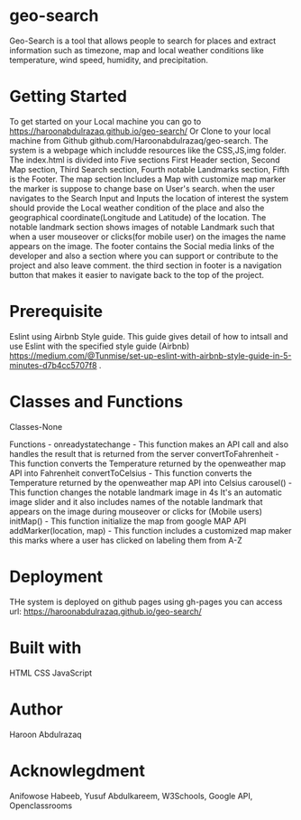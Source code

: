 # geo-search 

Geo-Search is a tool that allows people to search for places and extract information such as timezone, map and local weather conditions like temperature, wind speed, humidity, and precipitation.
# Getting Started
To get started on your Local machine you can go to https://haroonabdulrazaq.github.io/geo-search/ Or Clone to your local machine from Github github.com/Haroonabdulrazaq/geo-search. The system is a webpage which includde resources like the CSS,JS,img folder. The index.html is divided into Five sections First Header section, Second Map section, Third Search section, Fourth notable Landmarks section, Fifth is the Footer. 
The map section Includes a Map with customize map marker the marker is suppose to change base on User's search. when the user navigates to the Search Input and Inputs the location of interest the system should provide the Local weather condition of the place and also the geographical coordinate(Longitude and Latitude) of the location. The notable landmark section shows images of notable Landmark such that when a user mouseover or clicks(for mobile user) on the images the name appears on the image. The footer contains the Social media links of the developer and also a section where you can support or contribute to the project and also leave comment. the third section in footer is a navigation button that makes it easier to navigate back to the top of the project.

# Prerequisite
Eslint using Airbnb Style guide. This guide gives detail of how to intsall and use Eslint with the specified style guide (Airbnb) https://medium.com/@Tunmise/set-up-eslint-with-airbnb-style-guide-in-5-minutes-d7b4cc5707f8 .

# Classes and Functions 
Classes-None

Functions -
onreadystatechange - This function makes an API call and also handles the result that is returned from the server
convertToFahrenheit - This function converts the Temperature returned by the openweather map API into Fahrenheit
convertToCelsius -  This function converts the Temperature returned by the openweather map API into Celsius
carousel() - This function changes the notable landmark image in 4s It's an automatic image slider and it also includes names of the notable landmark that appears on the image during mouseover or clicks for (Mobile users)
initMap() - This function initialize the map from google MAP API
addMarker(location, map)  - This function includes a customized map maker this marks where a user has clicked on labeling them from A-Z



# Deployment
THe system is deployed on github pages using gh-pages you can access url:  https://haroonabdulrazaq.github.io/geo-search/
# Built with
HTML
CSS
JavaScript

# Author
Haroon Abdulrazaq

# Acknowlegdment
Anifowose Habeeb, 
Yusuf Abdulkareem,
W3Schools,
Google API, 
Openclassrooms
